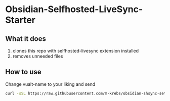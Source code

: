 # Obsidian-Selfhosted-LiveSync-Starter

## What it does

1. clones this repo with selfhosted-livesync extension installed
2. removes unneeded files

## How to use

Change vualt-name to your liking and send

```bash
curl -sSL https://raw.githubusercontent.com/m-krebs/obsidian-shsync-setup/main/setup.sh | bash -s -- my-vault
```
